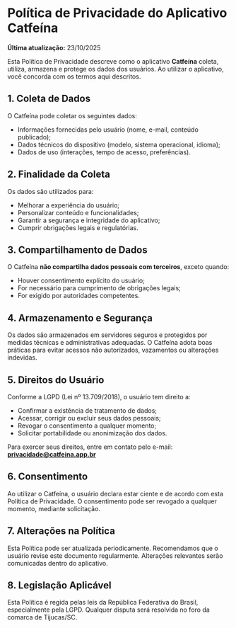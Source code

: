 # Política de Privacidade do Aplicativo Catfeína

**Última atualização:** 23/10/2025

Esta Política de Privacidade descreve como o aplicativo **Catfeína** coleta, utiliza, armazena e protege os dados dos usuários. Ao utilizar o aplicativo, você concorda com os termos aqui descritos.

## 1. Coleta de Dados

O Catfeína pode coletar os seguintes dados:

- Informações fornecidas pelo usuário (nome, e-mail, conteúdo publicado);
- Dados técnicos do dispositivo (modelo, sistema operacional, idioma);
- Dados de uso (interações, tempo de acesso, preferências).

## 2. Finalidade da Coleta

Os dados são utilizados para:

- Melhorar a experiência do usuário;
- Personalizar conteúdo e funcionalidades;
- Garantir a segurança e integridade do aplicativo;
- Cumprir obrigações legais e regulatórias.

## 3. Compartilhamento de Dados

O Catfeína **não compartilha dados pessoais com terceiros**, exceto quando:

- Houver consentimento explícito do usuário;
- For necessário para cumprimento de obrigações legais;
- For exigido por autoridades competentes.

## 4. Armazenamento e Segurança

Os dados são armazenados em servidores seguros e protegidos por medidas técnicas e administrativas adequadas. O Catfeína adota boas práticas para evitar acessos não autorizados, vazamentos ou alterações indevidas.

## 5. Direitos do Usuário

Conforme a LGPD (Lei nº 13.709/2018), o usuário tem direito a:

- Confirmar a existência de tratamento de dados;
- Acessar, corrigir ou excluir seus dados pessoais;
- Revogar o consentimento a qualquer momento;
- Solicitar portabilidade ou anonimização dos dados.

Para exercer seus direitos, entre em contato pelo e-mail: **privacidade@catfeina.app.br**

## 6. Consentimento

Ao utilizar o Catfeína, o usuário declara estar ciente e de acordo com esta Política de Privacidade. O consentimento pode ser revogado a qualquer momento, mediante solicitação.

## 7. Alterações na Política

Esta Política pode ser atualizada periodicamente. Recomendamos que o usuário revise este documento regularmente. Alterações relevantes serão comunicadas dentro do aplicativo.

## 8. Legislação Aplicável

Esta Política é regida pelas leis da República Federativa do Brasil, especialmente pela LGPD. Qualquer disputa será resolvida no foro da comarca de Tijucas/SC.
